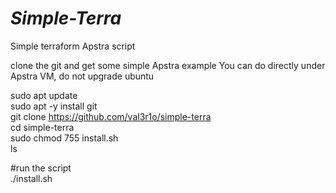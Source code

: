 # *Simple-Terra*

Simple terraform Apstra script <br>

clone the git and get some simple Apstra example <be>
You can do directly under Apstra VM, do not upgrade ubuntu <br>

sudo apt update <br>
sudo apt -y install git <br>
git clone https://github.com/val3r1o/simple-terra <br>
cd simple-terra <br>
sudo chmod 755 install.sh <br>
ls<br>

#run the script <br>
./install.sh
